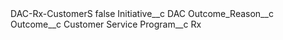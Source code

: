 <?xml version="1.0" encoding="UTF-8"?>
<CustomMetadata xmlns="http://soap.sforce.com/2006/04/metadata" xmlns:xsi="http://www.w3.org/2001/XMLSchema-instance" xmlns:xsd="http://www.w3.org/2001/XMLSchema">
    <label>DAC-Rx-CustomerS</label>
    <protected>false</protected>
    <values>
        <field>Initiative__c</field>
        <value xsi:type="xsd:string">DAC</value>
    </values>
    <values>
        <field>Outcome_Reason__c</field>
        <value xsi:nil="true"/>
    </values>
    <values>
        <field>Outcome__c</field>
        <value xsi:type="xsd:string">Customer Service</value>
    </values>
    <values>
        <field>Program__c</field>
        <value xsi:type="xsd:string">Rx</value>
    </values>
</CustomMetadata>
